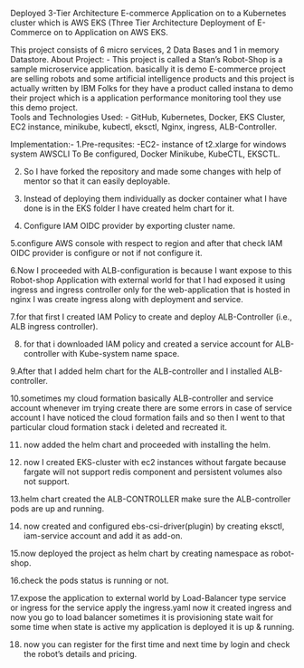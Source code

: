 Deployed 3-Tier Architecture E-commerce Application on to a Kubernetes cluster which is AWS EKS (Three Tier Architecture Deployment  of E-Commerce on to Application on AWS EKS.

This project consists of 6 micro services, 2 Data Bases and 1 in memory Datastore.
About Project: -
This project is called a Stan’s Robot-Shop is a sample microservice application. basically it is demo E-commerce project are selling robots and some artificial intelligence products and this project is actually written by IBM Folks for they have a product called instana to demo their project which is a application performance monitoring tool they use this demo project.  
Tools and Technologies Used: -
GitHub, Kubernetes, Docker, EKS Cluster, EC2 instance, minikube, kubectl, eksctl, Nginx, ingress, ALB-Controller.

Implementation:-
1.Pre-requsites: -EC2- instance of t2.xlarge for windows system AWSCLI To Be configured, Docker Minikube, KubeCTL, EKSCTL.  

2. So I have forked the repository and made some changes with help of mentor so that it can easily deployable.

3. Instead of deploying them individually as docker container what I have done is in the EKS folder I have created helm chart for it.

4. Configure IAM OIDC provider by exporting cluster name. 

5.configure AWS console with respect to region and after that check IAM OIDC provider is configure or not if not configure it.

6.Now I proceeded with ALB-configuration is because I want expose to this Robot-shop Application with external world for that I had exposed it using ingress and ingress controller only for the web-application that is hosted in nginx I was create ingress along with deployment and service.

7.for that first I created IAM Policy to create and deploy ALB-Controller (i.e., ALB ingress controller).   

8. for that i downloaded IAM policy and created a service account for ALB-controller with Kube-system name space.

9.After that I added helm chart for the ALB-controller and I installed ALB-controller.

10.sometimes my cloud formation basically ALB-controller and service account whenever im trying create there are some errors in case of service account I have noticed the cloud formation fails and so then I went to that particular cloud formation stack i deleted and recreated it.

11. now added the helm chart and proceeded with installing the helm.

12. now I created EKS-cluster with ec2 instances without fargate because fargate will not support redis component and persistent volumes also not support.

13.helm chart created the ALB-CONTROLLER make sure the ALB-controller pods are up and running.

14. now created and configured ebs-csi-driver(plugin) by creating eksctl, iam-service account and add it as add-on.

15.now deployed the project as helm chart by creating namespace as robot-shop.

16.check the pods status is running or not.

17.expose the application to external world by Load-Balancer type service or ingress for the service apply the ingress.yaml now it created ingress and now you go to load balancer sometimes it is provisioning state wait for some time when state is active my application is deployed it is up & running.

18. now you can register for the first time and next time by login and check the robot’s details and pricing.


